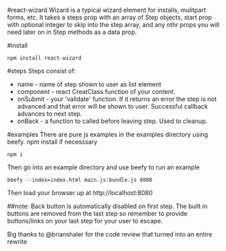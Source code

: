 #react-wizard
Wizard is a typical wizard element for installs, mulitpart forms, etc. It takes a steps prop with an array of Step objects, start prop with optional integer to skip into the step array, and any othr props you will need later on in Step methods as a data prop. 

#install
```
npm install react-wizard
```
#steps
Steps consist of:
* name - name of step shown to user as list element
* component - react CreatClass function of your content. 
* onSubmit - your 'validate' function. If it returns an error the step is not advanced and that error will be shown to user. Successful callback advances to next step.
* onBack - a function to called before leaving step. Used to cleanup.

#examples
There are pure js examples in the examples directory using beefy. npm install if necesssary
```
npm i
```
Then go into an example directory and use beefy to run an example
```
beefy --index=index.html main.js:bundle.js 8080
```
Then load your browser up at http://localhost:8080

##note:
Back button is automatically disabled on first step.
The built in buttons are removed from the last step so remember to provide buttons/links on your last step for your user to escape.

Big thanks to @brianshaler for the code review that turned into an entire rewrite
